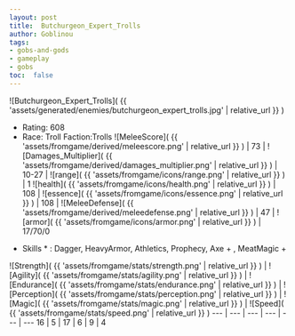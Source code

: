 ```yaml
---
layout: post
title:  Butchurgeon_Expert_Trolls
author: Goblinou
tags:
- gobs-and-gods
- gameplay
- gobs
toc:  false
---
```


![Butchurgeon_Expert_Trolls]( {{ 'assets/generated/enemies/butchurgeon_expert_trolls.jpg' | relative_url }} )
- Rating: 608
- Race: Troll  Faction:Trolls
![MeleeScore]( {{ 'assets/fromgame/derived/meleescore.png' | relative_url }} ) | 73 | ![Damages_Multiplier]( {{ 'assets/fromgame/derived/damages_multiplier.png' | relative_url }} ) | 10-27 | ![range]( {{ 'assets/fromgame/icons/range.png' | relative_url }} ) | 1
![health]( {{ 'assets/fromgame/icons/health.png' | relative_url }} ) | 108 | ![essence]( {{ 'assets/fromgame/icons/essence.png' | relative_url }} ) | 108 | ![MeleeDefense]( {{ 'assets/fromgame/derived/meleedefense.png' | relative_url }} ) | 47 | ![armor]( {{ 'assets/fromgame/icons/armor.png' | relative_url }} ) | 17/70/0
* Skills * : Dagger, HeavyArmor, Athletics, Prophecy, Axe + , MeatMagic + 

![Strength]( {{ 'assets/fromgame/stats/strength.png' | relative_url }} ) | ![Agility]( {{ 'assets/fromgame/stats/agility.png' | relative_url }} ) | ![Endurance]( {{ 'assets/fromgame/stats/endurance.png' | relative_url }} ) | ![Perception]( {{ 'assets/fromgame/stats/perception.png' | relative_url }} ) | ![Magic]( {{ 'assets/fromgame/stats/magic.png' | relative_url }} ) | ![Speed]( {{ 'assets/fromgame/stats/speed.png' | relative_url }} )
--- | --- | --- | --- | --- | ---
16 | 5 | 17 | 6 | 9 | 4
